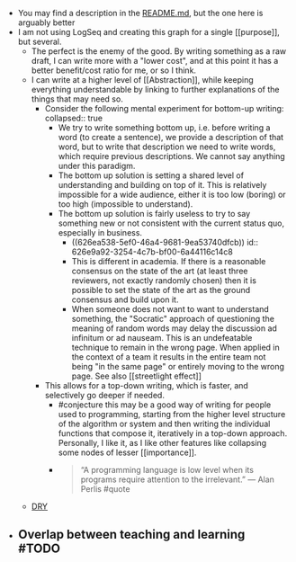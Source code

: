 - You may find a description in the [README.md](https://github.com/jmora/mindgraph/blob/main/README.md), but the one here is arguably better
- I am not using LogSeq and creating this graph for a single [[purpose]], but several.
	- The perfect is the enemy of the good. By writing something as a raw draft, I can write more with a "lower cost", and at this point it has a better benefit/cost ratio for me, or so I think.
	- I can write at a higher level of [[Abstraction]], while keeping everything understandable by linking to further explanations of the things that may need so.
		- Consider the following mental experiment for bottom-up writing:
		  collapsed:: true
			- We try to write something bottom up, i.e. before writing a word (to create a sentence), we provide a description of that word, but to write that description we need to write words, which require previous descriptions. We cannot say anything under this paradigm.
			- The bottom up solution is setting a shared level of understanding and building on top of it. This is relatively impossible for a wide audience, either it is too low (boring) or too high (impossible to understand).
			- The bottom up solution is fairly useless to try to say something new or not consistent with the current status quo, especially in business.
				- ((626ea538-5ef0-46a4-9681-9ea53740dfcb))
				  id:: 626e9a92-3254-4c7b-bf00-6a44116c14c8
				- This is different in academia. If there is a reasonable consensus on the state of the art (at least three reviewers, not exactly randomly chosen) then it is possible to set the state of the art as the ground consensus and build upon it.
				- When someone does not want to want to understand something, the "Socratic" approach of questioning the meaning of random words may delay the discussion ad infinitum or ad nauseam. This is an undefeatable technique to remain in the wrong page. When applied in the context of a team it results in the entire team not being "in the same page" or entirely moving to the wrong page. See also [[streetlight effect]]
		- This allows for a top-down writing, which is faster, and selectively go deeper if needed.
			- #conjecture this may be a good way of writing for people used to programming, starting from the higher level structure of the algorithm or system and then writing the individual functions that compose it, iteratively in a top-down approach. Personally, I like it, as I like other features like collapsing some nodes of lesser [[importance]].
			- > “A programming language is low level when its programs require attention to the irrelevant.” — Alan Perlis #quote
	- [DRY](https://en.wikipedia.org/wiki/Don%27t_repeat_yourself)
- Overlap between teaching and learning #TODO
	-